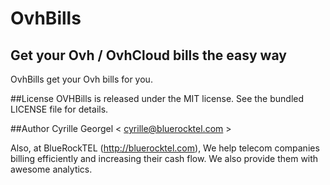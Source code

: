 # OvhBills

## Get your Ovh / OvhCloud bills the easy way

OvhBills get your Ovh bills for you.

##License
OVHBills is released under the MIT license. See the bundled LICENSE file for details.

##Author
Cyrille Georgel < cyrille@bluerocktel.com >

Also, at BlueRockTEL (http://bluerocktel.com), We help telecom companies billing efficiently and increasing their cash flow. We also provide them with awesome analytics.